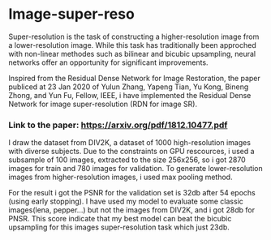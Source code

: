 # Image-super-reso
Super-resolution is the task of constructing a higher-resolution image from a lower-resolution image. While this task has traditionally been approched with non-linear methodes such as bilinear and bicubic upsampling, neural networks offer an opportunity for significant improvements. 

Inspired from the Residual Dense Network for Image Restoration, the paper publiced at 23 Jan 2020 of Yulun Zhang, Yapeng Tian, Yu Kong, Bineng Zhong, and Yun Fu, Fellow, IEEE, i have implemented the Residual Dense Network for image super-resolution (RDN for image SR).
### Link to the paper: https://arxiv.org/pdf/1812.10477.pdf

I draw the dataset from DIV2K, a dataset of 1000 high-resolution images with diverse subjects. Due to the constraints on GPU rescources, i used a subsample of 100 images, extracted to the size 256x256, so i got 2870 images for train and 780 images for validation. To generate lower-resolution images from higher-resolution images, i used max pooling method.

For the result i got the PSNR for the validation set is 32db after 54 epochs (using early stopping).
I have used my model to evaluate some classic images(lena, pepper...) but not the images from DIV2K, and i got 28db for PNSR. This score indicate that my best model can beat the bicubic upsampling for this images super-resolution task which just 23db.

